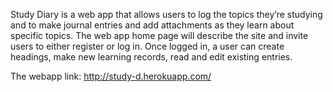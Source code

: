 Study Diary is a web app that allows users to log the topics they’re studying and to make journal entries and add attachments as they learn about specific topics. 
The web app home page will describe the site and invite users to either register or log in. 
Once logged in, a user can create headings, make new learning records, read and edit existing entries. 

The webapp link: http://study-d.herokuapp.com/
